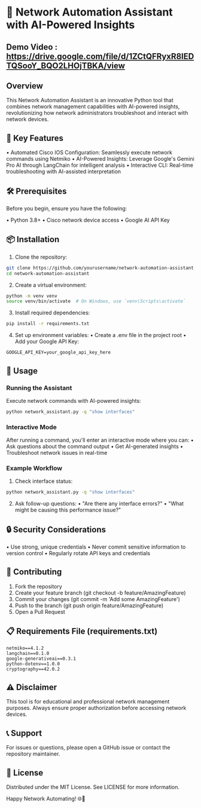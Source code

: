 # 🤖 Network Automation Assistant with AI-Powered Insights

## Demo Video : https://drive.google.com/file/d/1ZCtQFRyxR8IEDTQSooY_BQO2LHOjTBKA/view

## Overview

This Network Automation Assistant is an innovative Python tool that combines network management capabilities with AI-powered insights, revolutionizing how network administrators troubleshoot and interact with network devices.

## 🌟 Key Features

• Automated Cisco IOS Configuration: Seamlessly execute network commands using Netmiko
• AI-Powered Insights: Leverage Google's Gemini Pro AI through LangChain for intelligent analysis
• Interactive CLI: Real-time troubleshooting with AI-assisted interpretation

## 🛠 Prerequisites

Before you begin, ensure you have the following:

• Python 3.8+
• Cisco network device access
• Google AI API Key

## 📦 Installation

1. Clone the repository:
```bash
git clone https://github.com/yourusername/network-automation-assistant.git
cd network-automation-assistant
```

2. Create a virtual environment:
```bash
python -m venv venv
source venv/bin/activate  # On Windows, use `venv\Scripts\activate`
```

3. Install required dependencies:
```bash
pip install -r requirements.txt
```

4. Set up environment variables:
   • Create a .env file in the project root
   • Add your Google API Key:
```
GOOGLE_API_KEY=your_google_api_key_here
```

## 🚀 Usage

### Running the Assistant

Execute network commands with AI-powered insights:
```bash
python network_assistant.py -q "show interfaces"
```

### Interactive Mode

After running a command, you'll enter an interactive mode where you can:
• Ask questions about the command output
• Get AI-generated insights
• Troubleshoot network issues in real-time

### Example Workflow

1. Check interface status:
```bash
python network_assistant.py -q "show interfaces"
```

2. Ask follow-up questions:
   • "Are there any interface errors?"
   • "What might be causing this performance issue?"

## 🔒 Security Considerations

• Use strong, unique credentials
• Never commit sensitive information to version control
• Regularly rotate API keys and credentials

## 🤝 Contributing

1. Fork the repository
2. Create your feature branch (git checkout -b feature/AmazingFeature)
3. Commit your changes (git commit -m 'Add some AmazingFeature')
4. Push to the branch (git push origin feature/AmazingFeature)
5. Open a Pull Request

## 📋 Requirements File (requirements.txt)

```
netmiko==4.1.2
langchain==0.1.0
google-generativeai==0.3.1
python-dotenv==1.0.0
cryptography==42.0.2
```

## ⚠️ Disclaimer

This tool is for educational and professional network management purposes. Always ensure proper authorization before accessing network devices.

## 📞 Support

For issues or questions, please open a GitHub issue or contact the repository maintainer.

## 📜 License

Distributed under the MIT License. See LICENSE for more information.

Happy Network Automating! 🌐🤖
